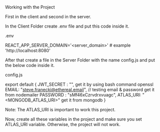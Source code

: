 Working with the Project

First in the client and second in the server.

In the Client Folder create .env file and put this code inside it.

.env

REACT_APP_SERVER_DOMAIN='<server_domain>' # example 'http://localhost:8080'

After that create a file in the Server Folder with the name config.js and put the below code inside it.

config.js

export default {
    JWT_SECRET : "<secret>", get it by using bash command openssl 
    EMAIL: "steve.franecki@ethereal.email", // testing email & password get it from nodemailer
    PASSWORD : "sMf46xCzrvdrxvuagc",
    ATLAS_URI: "<MONGODB_ATLAS_URI>" get it from mongodb 
}


Note: The ATLAS_URI is important to work this project.

Now, create all these variables in the project and make sure you set ATLAS_URI variable.
Otherwise, the project will not work.
